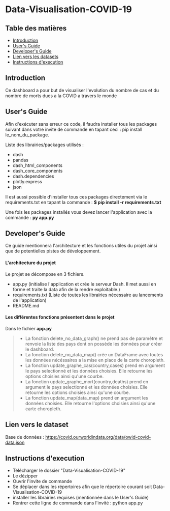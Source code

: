 # Data-Visualisation-COVID-19

## Table des matières

 - [Introduction](#Introduction)
 - [User's Guide](#users-Guide)
 - [Developer's Guide](#developers-Guide)
 - [Lien vers les datasets](#lien-vers-les-datasets)
 - [Instructions d'execution](#instructions-dexecution)

## Introduction

Ce dashboard a pour but de visualiser l'evolution du nombre de cas et du nombre de morts dues a la COVID a travers le monde

## User's Guide

Afin d'exécuter sans erreur ce code, il faudra installer tous les packages suivant dans votre invite de commande en tapant ceci : pip install le_nom_du_package.

Liste des librairies/packages utilisés :
- dash
- pandas
- dash_html_components
- dash_core_components
- dash.dependencies
- plotly.express
- json

Il est aussi possible d'installer tous ces packages directement via le requirements.txt en tapant la commande : **$ pip install -r requirements.txt**

Une fois les packages installés vous devez lancer l'application avec la commande : **py app.py**



## Developer's Guide

Ce guide mentionnera l'architecture et les fonctions utiles du projet ainsi que de potentielles pistes de développement.

#### L'architecture du projet

Le projet se décompose en 3 fichiers.
- app.py (initialise l'application et crée le serveur Dash. Il met aussi en forme et traite la data afin de la rendre exploitable.)
- requirements.txt (Liste de toutes les librairies nécessaire au lancements de l'application)
- README.md

#### Les différentes fonctions présentent dans le projet

Dans le fichier **app.py**<br>
> - La fonction delete_no_data_graph() ne prend pas de paramètre et renvoie la liste des pays dont on possède les données pour créer le dashboard.<br>
> - La fonction delete_no_data_map() crée un DataFrame avec toutes les données nécéssaires a la mise en place de la carte choropleth.<br>
> - La fonction update_graphe_cas(country,cases) prend en argument le pays selectionné et les données choisies. Elle retourne les options choisies ainsi qu'une courbe.
> - La fonction update_graphe_mort(country,deaths) prend en argument le pays selectionné et les données choisies. Elle retourne les options choisies ainsi qu'une courbe.
> - La fonction update_map(data_map) prend en argument les données choisies. Elle retourne l'options choisies ainsi qu'une carte choropleth.

## Lien vers le dataset

Base de données : https://covid.ourworldindata.org/data/owid-covid-data.json<br>

## Instructions d'execution

- Télécharger le dossier "Data-Visualisation-COVID-19"
- Le dézipper
- Ouvrir l'invite de commande
- Se déplacer dans les répertoires afin que le répertoire courant soit Data-Visualisation-COVID-19
- installer les librairies requises (mentionnée dans le User's Guide)
- Rentrer cette ligne de commande dans l'invité : python app.py
